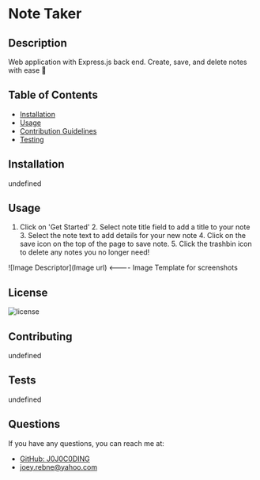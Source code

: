 
  # Note Taker
  
  ## Description
  Web application with Express.js back end. Create, save, and delete notes with ease 🎉

  ## Table of Contents
  - [Installation](#installation)
  - [Usage](#usage)
  - [Contribution Guidelines](#contributing)
  - [Testing](#testing)


  ## Installation
  undefined

  ## Usage
  1. Click on 'Get Started' 2. Select note title field to add a title to your note 3. Select the note text to add details for your new note 4. Click on the save icon on the top of the page to save note. 5. Click the trashbin icon to delete any notes you no longer need! 

  ![Image Descriptor](Image url) <---- Image Template for screenshots

  ## License
  ![license](https://img.shields.io/badge/License-MIT-blue)

  ## Contributing
  undefined

  ## Tests
  undefined

  ## Questions
  If you have any questions, you can reach me at:
  - [GitHub: J0J0C0DING](https://github.com/J0J0C0DING)
  - [joey.rebne@yahoo.com](mailto:joey.rebne@yahoo.com)


